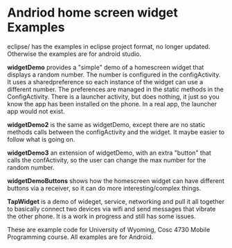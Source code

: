 Andriod home screen widget Examples
===========

eclipse/ has the examples in eclipse project format, no longer updated.  Otherwise the examples are for android studio.

<b>widgetDemo</b>  provides a "simple" demo of a homescreen widget that displays a random number.  The number is configured
in the configActivity.  It uses a sharedpreference so each instance of the widget can use a different number.  The preferences are
managed in the static methods in the ConfigActivity.  There is a launcher activity, but does nothing, it just so you know the app has
been installed on the phone.  In a real app, the launcher app would not exist.

<b>widgetDemo2</b> is the same as widgetDemo, except there are no static methods calls between the configActivity and the widget.
It maybe easier to follow what is going on.

<b>widgetDemo3</b> an extension of widgetDemo, with an extra "button" that calls the confActivity, so the user can change the max
number for the random number.

<b>widgetDemoButtons</b> shows how the homescreen widget can have different buttons via a receiver, so it can do more interesting/complex things.

<b>TapWidget</b> is a demo of wideget, service, networking and pull it all together to basically connect two devices via wifi and send messages
that vibrate the other phone.   It is a work in progress and still has some issues.

These are example code for University of Wyoming, Cosc 4730 Mobile Programming course.
All examples are for Android.
